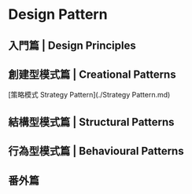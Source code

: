 # Design Pattern

## 入門篇 | Design Principles

## 創建型模式篇 | Creational Patterns

[策略模式 Strategy Pattern](./Strategy Pattern.md)

## 結構型模式篇 | Structural Patterns

## 行為型模式篇 | Behavioural Patterns

## 番外篇